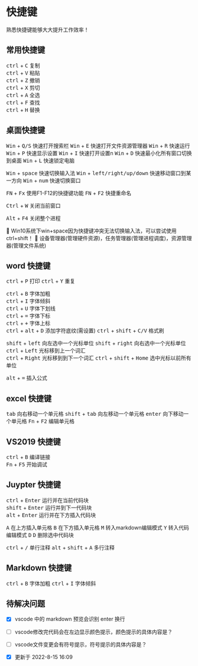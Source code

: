 # 快捷键

熟悉快捷键能够大大提升工作效率！  

## 常用快捷键

<kbd>ctrl</kbd> + <kbd>C</kbd> 复制  
<kbd>ctrl</kbd> + <kbd>V</kbd> 粘贴  
<kbd>ctrl</kbd> + <kbd>Z</kbd> 撤销  
<kbd>ctrl</kbd> + <kbd>X</kbd> 剪切  
<kbd>ctrl</kbd> + <kbd>A</kbd> 全选  
<kbd>ctrl</kbd> + <kbd>F</kbd> 查找  
<kbd>ctrl</kbd> + <kbd>H</kbd> 替换

## 桌面快捷键

<kbd>Win</kbd> + <kbd>Q/S</kbd> 快速打开搜索栏
<kbd>Win</kbd> + <kbd>E</kbd> 快速打开文件资源管理器
<kbd>Win</kbd> + <kbd>R</kbd> 快速运行
<kbd>Win</kbd> + <kbd>P</kbd> 快速显示设置
<kbd>Win</kbd> + <kbd>I</kbd> 快速打开设置n
<kbd>Win</kbd> + <kbd>D</kbd> 快速最小化所有窗口切换到桌面
<kbd>Win</kbd> + <kbd>L</kbd> 快速锁定电脑

<kbd>Win</kbd> + <kbd>space</kbd> 快速切换输入法
<kbd>Win</kbd> + <kbd>left/right/up/down</kbd> 快速移动窗口到某一方向
<kbd>Win</kbd> + <kbd>num</kbd> 快速切换窗口

<kbd>FN</kbd> + <kbd>Fx</kbd> 使用F1-F12的快捷键功能
<kbd>FN</kbd> + <kbd>F2</kbd> 快捷重命名

<kbd>Ctrl</kbd> + <kbd>W</kbd> 关闭当前窗口

<kbd>Alt</kbd> + <kbd>F4</kbd> 关闭整个进程

:memo: Win10系统下win+space因为快捷键冲突无法切换输入法，可以尝试使用ctrl+shift！
:memo: 设备管理器(管理硬件资源)，任务管理器(管理进程调度)，资源管理器(管理文件系统)

## word 快捷键

<kbd>ctrl</kbd> + <kbd>P</kbd> 打印
<kbd>ctrl</kbd> + <kbd>Y</kbd> 重复

<kbd>ctrl</kbd> + <kbd>B</kbd> 字体加粗  
<kbd>ctrl</kbd> + <kbd>I</kbd> 字体倾斜  
<kbd>ctrl</kbd> + <kbd>U</kbd> 字体下划线  
<kbd>ctrl</kbd> + <kbd>=</kbd> 字体下标  
<kbd>ctrl</kbd> + <kbd>+</kbd> 字体上标  
<kbd>ctrl</kbd> + <kbd>alt</kbd> + <kbd>D</kbd> 添加字符底纹(需设置)
<kbd>ctrl</kbd> + <kbd>shift</kbd> + <kbd>C/V</kbd> 格式刷  

<kbd>shift</kbd> + <kbd>left</kbd> 向左选中一个光标单位
<kbd>shift</kbd> + <kbd>right</kbd> 向右选中一个光标单位
<kbd>ctrl</kbd> + <kbd>Left</kbd> 光标移到上一个词汇  
<kbd>ctrl</kbd> + <kbd>Right</kbd> 光标移到到下一个词汇
<kbd>ctrl</kbd> + <kbd>shift</kbd> + <kbd>Home</kbd> 选中光标以前所有单位

<kbd>alt</kbd> + <kbd>=</kbd> 插入公式  

## excel 快捷键

<kbd>tab</kbd> 向右移动一个单元格
<kbd>shift</kbd> + <kbd>tab</kbd> 向左移动一个单元格
<kbd>enter</kbd> 向下移动一个单元格
<kbd>Fn</kbd> + <kbd>F2</kbd> 编辑单元格
  


## VS2019 快捷键

<kbd>ctrl</kbd> + <kbd>B</kbd> 编译链接  
<kbd>Fn</kbd> + <kbd>F5</kbd> 开始调试  

## Juypter 快捷键

<kbd>ctrl</kbd> + <kbd>Enter</kbd> 运行并在当前代码块  
<kbd>shift</kbd> + <kbd>Enter</kbd> 运行并到下一代码块  
<kbd>alt</kbd> + <kbd>Enter</kbd> 运行并在下方插入代码块  

<kbd>A</kbd> 在上方插入单元格
<kbd>B</kbd> 在下方插入单元格
<kbd>M</kbd> 转入markdown编辑模式
<kbd>Y</kbd>   转入代码编辑模式
<kbd>D</kbd> <kbd>D</kbd> 删除选中代码块  

<kbd>ctrl</kbd> + <kbd>/</kbd> 单行注释
<kbd>alt</kbd> + <kbd>shift</kbd> + <kbd>A</kbd> 多行注释

## Markdown 快捷键

<kbd>ctrl</kbd> + <kbd>B</kbd> 字体加粗
<kbd>ctrl</kbd> + <kbd>I</kbd> 字体倾斜

## 待解决问题

- [x] vscode 中的 markdown 预览会识别 enter 换行
- [ ] vscode修改完代码会在左边显示颜色提示，颜色提示的具体内容是？
- [ ] vscode文件变更会有符号提示，符号提示的具体内容是？

- [x] 更新于 2022-8-15 16:09
